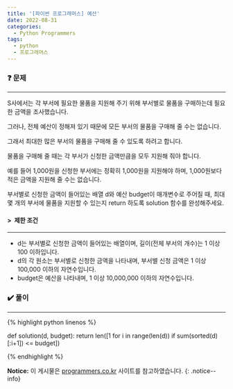 ```yaml
---
title: '[파이썬 프로그래머스] 예산'
date: 2022-08-31
categories:
  - Python Programmers
tags:
  - python
  - 프로그래머스
---
```


### ❓ 문제

---

S사에서는 각 부서에 필요한 물품을 지원해 주기 위해 부서별로 물품을 구매하는데 필요한 금액을 조사했습니다.

그러나, 전체 예산이 정해져 있기 때문에 모든 부서의 물품을 구매해 줄 수는 없습니다.

그래서 최대한 많은 부서의 물품을 구매해 줄 수 있도록 하려고 합니다.

물품을 구매해 줄 때는 각 부서가 신청한 금액만큼을 모두 지원해 줘야 합니다.

예를 들어 1,000원을 신청한 부서에는 정확히 1,000원을 지원해야 하며, 1,000원보다 적은 금액을 지원해 줄 수는 없습니다.

부서별로 신청한 금액이 들어있는 배열 d와 예산 budget이 매개변수로 주어질 때, 최대 몇 개의 부서에 물품을 지원할 수 있는지 return 하도록 solution 함수를 완성해주세요.

#### > &nbsp;제한 조건

---

- d는 부서별로 신청한 금액이 들어있는 배열이며, 길이(전체 부서의 개수)는 1 이상 100 이하입니다.
- d의 각 원소는 부서별로 신청한 금액을 나타내며, 부서별 신청 금액은 1 이상 100,000 이하의 자연수입니다.
- budget은 예산을 나타내며, 1 이상 10,000,000 이하의 자연수입니다.

### ✔️ 풀이

---

{% highlight python linenos %}

def solution(d, budget):
  return len([1 for i in range(len(d)) if sum(sorted(d)[:i+1]) <= budget])

{% endhighlight %}

**Notice:** 이 게시물은 [programmers.co.kr](https://programmers.co.kr/learn/courses/30/lessons/12982) 사이트를 참고하였습니다.
{: .notice--info}
